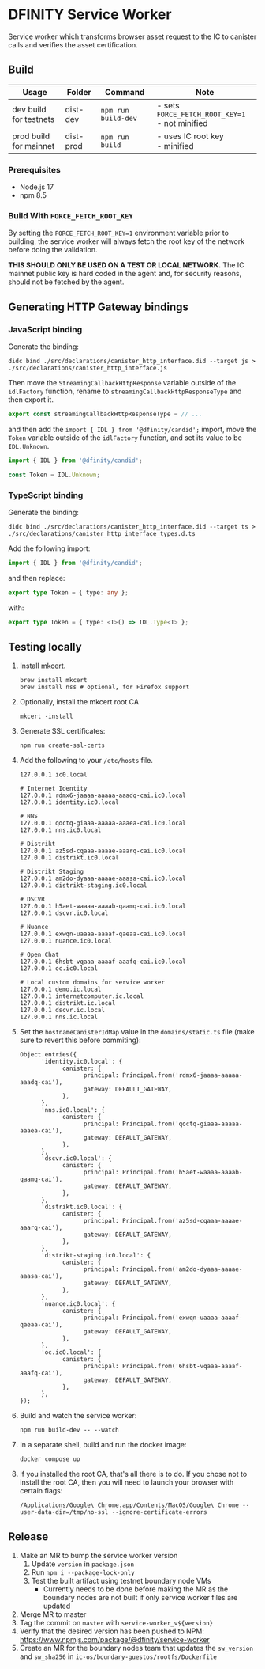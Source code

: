 # DFINITY Service Worker

Service worker which transforms browser asset request to the IC to canister calls and verifies the asset certification.

## Build

| Usage                  | Folder    | Command             | Note                                              |
| ---------------------- | --------- | ------------------- | ------------------------------------------------- |
| dev build for testnets | dist-dev  | `npm run build-dev` | - sets `FORCE_FETCH_ROOT_KEY=1`<br>- not minified |
| prod build for mainnet | dist-prod | `npm run build`     | - uses IC root key<br>- minified                  |

### Prerequisites

- Node.js 17
- npm 8.5

### Build With `FORCE_FETCH_ROOT_KEY`

By setting the `FORCE_FETCH_ROOT_KEY=1` environment variable prior to building, the service worker will
always fetch the root key of the network before doing the validation.

**THIS SHOULD ONLY BE USED ON A TEST OR LOCAL NETWORK.** The IC mainnet public key is hard coded in
the agent and, for security reasons, should not be fetched by the agent.

## Generating HTTP Gateway bindings

### JavaScript binding

Generate the binding:

```shell
didc bind ./src/declarations/canister_http_interface.did --target js > ./src/declarations/canister_http_interface.js
```

Then move the `StreamingCallbackHttpResponse` variable outside of the `idlFactory` function, rename to `streamingCallbackHttpResponseType` and then export it.

```typescript
export const streamingCallbackHttpResponseType = // ...
```

and then add the `import { IDL } from '@dfinity/candid';` import, move the `Token` variable outside of the `idlFactory` function, and set its value to be `IDL.Unknown`.

```typescript
import { IDL } from '@dfinity/candid';

const Token = IDL.Unknown;
```

### TypeScript binding

Generate the binding:

```shell
didc bind ./src/declarations/canister_http_interface.did --target ts > ./src/declarations/canister_http_interface_types.d.ts
```

Add the following import:

```typescript
import { IDL } from '@dfinity/candid';
```

and then replace:

```typescript
export type Token = { type: any };
```

with:

```typescript
export type Token = { type: <T>() => IDL.Type<T> };
```

## Testing locally
1. Install [mkcert](https://github.com/FiloSottile/mkcert).
      ```shell
      brew install mkcert
      brew install nss # optional, for Firefox support
      ```
1. Optionally, install the mkcert root CA
      ```shell
      mkcert -install
      ```
1. Generate SSL certificates:
      ```shell
      npm run create-ssl-certs
      ```
1. Add the following to your `/etc/hosts` file.
      ```shell
      127.0.0.1 ic0.local

      # Internet Identity
      127.0.0.1 rdmx6-jaaaa-aaaaa-aaadq-cai.ic0.local
      127.0.0.1 identity.ic0.local

      # NNS
      127.0.0.1 qoctq-giaaa-aaaaa-aaaea-cai.ic0.local
      127.0.0.1 nns.ic0.local

      # Distrikt
      127.0.0.1 az5sd-cqaaa-aaaae-aaarq-cai.ic0.local
      127.0.0.1 distrikt.ic0.local

      # Distrikt Staging
      127.0.0.1 am2do-dyaaa-aaaae-aaasa-cai.ic0.local
      127.0.0.1 distrikt-staging.ic0.local

      # DSCVR
      127.0.0.1 h5aet-waaaa-aaaab-qaamq-cai.ic0.local
      127.0.0.1 dscvr.ic0.local

      # Nuance
      127.0.0.1 exwqn-uaaaa-aaaaf-qaeaa-cai.ic0.local
      127.0.0.1 nuance.ic0.local

      # Open Chat
      127.0.0.1 6hsbt-vqaaa-aaaaf-aaafq-cai.ic0.local
      127.0.0.1 oc.ic0.local

      # Local custom domains for service worker
      127.0.0.1 demo.ic.local
      127.0.0.1 internetcomputer.ic.local
      127.0.0.1 distrikt.ic.local
      127.0.0.1 dscvr.ic.local
      127.0.0.1 nns.ic.local
      ```
1. Set the `hostnameCanisterIdMap` value in the `domains/static.ts` file (make sure to revert this before commiting):
      ```shell
      Object.entries({
            'identity.ic0.local': {
                  canister: {
                        principal: Principal.from('rdmx6-jaaaa-aaaaa-aaadq-cai'),
                        gateway: DEFAULT_GATEWAY,
                  },
            },
            'nns.ic0.local': {
                  canister: {
                        principal: Principal.from('qoctq-giaaa-aaaaa-aaaea-cai'),
                        gateway: DEFAULT_GATEWAY,
                  },
            },
            'dscvr.ic0.local': {
                  canister: {
                        principal: Principal.from('h5aet-waaaa-aaaab-qaamq-cai'),
                        gateway: DEFAULT_GATEWAY,
                  },
            },
            'distrikt.ic0.local': {
                  canister: {
                        principal: Principal.from('az5sd-cqaaa-aaaae-aaarq-cai'),
                        gateway: DEFAULT_GATEWAY,
                  },
            },
            'distrikt-staging.ic0.local': {
                  canister: {
                        principal: Principal.from('am2do-dyaaa-aaaae-aaasa-cai'),
                        gateway: DEFAULT_GATEWAY,
                  },
            },
            'nuance.ic0.local': {
                  canister: {
                        principal: Principal.from('exwqn-uaaaa-aaaaf-qaeaa-cai'),
                        gateway: DEFAULT_GATEWAY,
                  },
            },
            'oc.ic0.local': {
                  canister: {
                        principal: Principal.from('6hsbt-vqaaa-aaaaf-aaafq-cai'),
                        gateway: DEFAULT_GATEWAY,
                  },
            },
      });
      ```
1. Build and watch the service worker:
      ```shell
      npm run build-dev -- --watch
      ```
1. In a separate shell, build and run the docker image:
      ```shell
      docker compose up
      ```
1. If you installed the root CA, that's all there is to do. If you chose not to install the root CA, then you will need to launch your browser with certain flags:
      ```
      /Applications/Google\ Chrome.app/Contents/MacOS/Google\ Chrome --user-data-dir=/tmp/no-ssl --ignore-certificate-errors
      ```

## Release

1. Make an MR to bump the service worker version
      1. Update `version` in `package.json`
      1. Run `npm i --package-lock-only`
      1. Test the built artifact using testnet boundary node VMs
            - Currently needs to be done before making the MR as the boundary nodes are not built if only service worker files are updated
1. Merge MR to master
1. Tag the commit on `master` with `service-worker_v${version}`
1. Verify that the desired version has been pushed to NPM: https://www.npmjs.com/package/@dfinity/service-worker
1. Create an MR for the boundary nodes team that updates the `sw_version` and `sw_sha256` in `ic-os/boundary-guestos/rootfs/Dockerfile`
